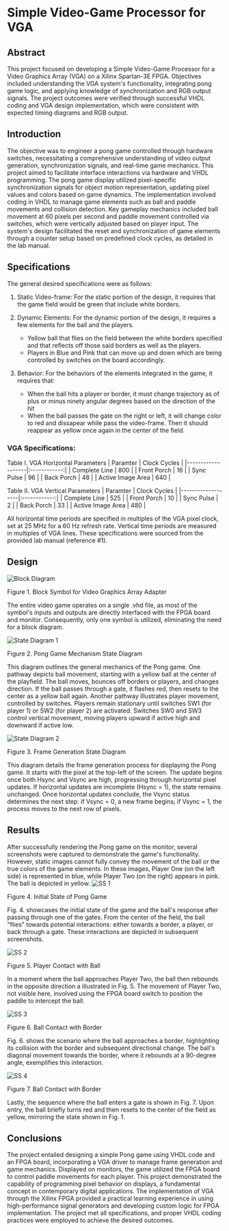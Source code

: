 # Simple Video-Game Processor for VGA
## Abstract
This project focused on developing a Simple Video-Game Processor for a Video Graphics Array (VGA) on a Xilinx Spartan-3E FPGA. Objectives included understanding the VGA system's functionality, integrating pong game logic, and applying knowledge of synchronization and RGB output signals. The project outcomes were verified through successful VHDL coding and VGA design implementation, which were consistent with expected timing diagrams and RGB output.

## Introduction 
The objective was to engineer a pong game controlled through hardware switches, necessitating a comprehensive understanding of video output generation, synchronization signals, and real-time game mechanics. This project aimed to facilitate interface interactions via hardware and VHDL programming. The pong game display utilized pixel-specific synchronization signals for object motion representation, updating pixel values and colors based on game dynamics. The implementation involved coding in VHDL to manage game elements such as ball and paddle movements and collision detection. Key gameplay mechanics included ball movement at 60 pixels per second and paddle movement controlled via switches, which were vertically adjusted based on player input. The system's design facilitated the reset and synchronization of game elements through a counter setup based on predefined clock cycles, as detailed in the lab manual.

## Specifications
The general desired specifications were as follows:
1.	Static Video-frame:
For the static portion of the design, it requires that the game field would be green that include white borders.

2.	Dynamic Elements:
For the dynamic portion of the design, it requires a few elements for the ball and the players.
     - Yellow ball that flies on the field between the white borders specified and that reflects off those said borders as well as the players.
     - Players in Blue and Pink that can move up and down which are being controlled by switches on the board accordingly.

3.	Behavior:
For the behaviors of the elements integrated in the game, it requires that:
    - When the ball hits a player or border, it must change trajectory as of plus or minus ninety angular degrees based on the direction of the hit
    - When the ball passes the gate on the right or left, it will change color to red and dissapear while pass the video-frame. Then it should reappear as yellow once again in the center of the field.

### VGA Specifications:
Table I. VGA Horizontal Parameters
| Paramter          | Clock Cycles |
|-------------------|:------------:|
| Complete Line     | 800          |
| Front Porch       | 16           |
| Sync Pulse        | 96           |
| Back Porch        | 48           |
| Active Image Area | 640          |

Table II. VGA Vertical Parameters
| Paramter          | Clock Cycles |
|-------------------|:------------:|
| Complete Line     | 525          |
| Front Porch       | 10           |
| Sync Pulse        | 2            |
| Back Porch        | 33           |
| Active Image Area | 480          |

All horizontal time periods are specified in multiples of the VGA pixel clock, set at 25 MHz for a 60 Hz refresh rate. Vertical time periods are measured in multiples of VGA lines. These specifications were sourced from the provided lab manual (reference #1).

## Design
![Block Diagram](Images/P1.jpg)

Figure 1. Block Symbol for Video Graphics Array Adapter 

The entire video game operates on a single .vhd file, as most of the symbol's inputs and outputs are directly interfaced with the FPGA board and monitor. Consequently, only one symbol is utilized, eliminating the need for a block diagram.

![State Diagram 1](Images/p2.jpg)

Figure 2. Pong Game Mechanism State Diagram

This diagram outlines the general mechanics of the Pong game. One pathway depicts ball movement, starting with a yellow ball at the center of the playfield. The ball moves, bounces off borders or players, and changes direction. If the ball passes through a gate, it flashes red, then resets to the center as a yellow ball again. Another pathway illustrates player movement, controlled by switches. Players remain stationary until switches SW1 (for player 1) or SW2 (for player 2) are activated. Switches SW0 and SW3 control vertical movement, moving players upward if active high and downward if active low.

![State Diagram 2](Images/p3.jpg)

Figure 3. Frame Generation State Diagram

This diagram details the frame generation process for displaying the Pong game. It starts with the pixel at the top-left of the screen. The update begins once both Hsync and Vsync are high, progressing through horizontal pixel updates. If horizontal updates are incomplete (Hsync = 1), the state remains unchanged. Once horizontal updates conclude, the Vsync status determines the next step: if Vsync = 0, a new frame begins; if Vsync = 1, the process moves to the next row of pixels.

## Results
After successfully rendering the Pong game on the monitor, several screenshots were captured to demonstrate the game's functionality. However, static images cannot fully convey the movement of the ball or the true colors of the game elements. In these images, Player One (on the left side) is represented in blue, while Player Two (on the right) appears in pink. The ball is depicted in yellow.
![SS 1](Images/p4.jpg)

Figure 4. Initial State of Pong Game

Fig. 4. showcases the initial state of the game and the ball's response after passing through one of the gates. From the center of the field, the ball "flies" towards potential interactions: either towards a border, a player, or back through a gate. These interactions are depicted in subsequent screenshots.

![SS 2](Images/p5.jpg)

Figure 5. Player Contact with Ball

In a moment where the ball approaches Player Two, the ball then rebounds in the opposite direction a illustrated in Fig. 5. The movement of Player Two, not visible here, involved using the FPGA board switch to position the paddle to intercept the ball.

![SS 3](Images/p6.jpg)

Figure 6. Ball Contact with Border

Fig. 6. shows the scenario where the ball approaches a border, highlighting its collision with the border and subsequent directional change. The ball's diagonal movement towards the border, where it rebounds at a 90-degree angle, exemplifies this interaction.

![SS 4](Images/p7.jpg)

Figure 7. Ball Contact with Border

Lastly, the sequence where the ball enters a gate is shown in Fig. 7. Upon entry, the ball briefly turns red and then resets to the center of the field as yellow, mirroring the state shown in Fig. 1.


## Conclusions

The project entailed designing a simple Pong game using VHDL code and an FPGA board, incorporating a VGA driver to manage frame generation and game mechanics. Displayed on monitors, the game utilized the FPGA board to control paddle movements for each player. This project demonstrated the capability of programming pixel behavior on displays, a fundamental concept in contemporary digital applications. The implementation of VGA through the Xilinx FPGA provided a practical learning experience in using high-performance signal generators and developing custom logic for FPGA implementation. The project met all specifications, and proper VHDL coding practices were employed to achieve the desired outcomes.
